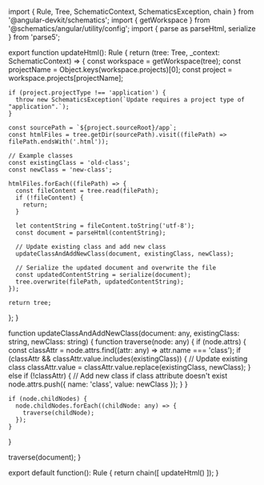 import { Rule, Tree, SchematicContext, SchematicsException, chain } from '@angular-devkit/schematics';
import { getWorkspace } from '@schematics/angular/utility/config';
import { parse as parseHtml, serialize } from 'parse5';

export function updateHtml(): Rule {
  return (tree: Tree, _context: SchematicContext) => {
    const workspace = getWorkspace(tree);
    const projectName = Object.keys(workspace.projects)[0];
    const project = workspace.projects[projectName];

    if (project.projectType !== 'application') {
      throw new SchematicsException(`Update requires a project type of "application".`);
    }

    const sourcePath = `${project.sourceRoot}/app`;
    const htmlFiles = tree.getDir(sourcePath).visit((filePath) => filePath.endsWith('.html'));
    
    // Example classes
    const existingClass = 'old-class';
    const newClass = 'new-class';

    htmlFiles.forEach((filePath) => {
      const fileContent = tree.read(filePath);
      if (!fileContent) {
        return;
      }

      let contentString = fileContent.toString('utf-8');
      const document = parseHtml(contentString);

      // Update existing class and add new class
      updateClassAndAddNewClass(document, existingClass, newClass);

      // Serialize the updated document and overwrite the file
      const updatedContentString = serialize(document);
      tree.overwrite(filePath, updatedContentString);
    });

    return tree;
  };
}

function updateClassAndAddNewClass(document: any, existingClass: string, newClass: string) {
  function traverse(node: any) {
    if (node.attrs) {
      const classAttr = node.attrs.find((attr: any) => attr.name === 'class');
      if (classAttr && classAttr.value.includes(existingClass)) {
        // Update existing class
        classAttr.value = classAttr.value.replace(existingClass, newClass);
      } else if (!classAttr) {
        // Add new class if class attribute doesn't exist
        node.attrs.push({ name: 'class', value: newClass });
      }
    }

    if (node.childNodes) {
      node.childNodes.forEach((childNode: any) => {
        traverse(childNode);
      });
    }
  }

  traverse(document);
}

export default function(): Rule {
  return chain([
    updateHtml()
  ]);
}
